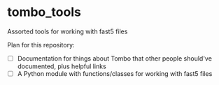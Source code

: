 # tombo_tools
Assorted tools for working with fast5 files

Plan for this repository:
- [ ] Documentation for things about Tombo that other people should've documented,
plus helpful links
- [ ] A Python module with functions/classes for working with fast5 files
